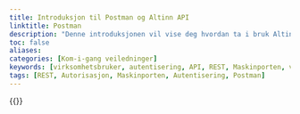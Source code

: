 ```yaml
---
title: Introduksjon til Postman og Altinn API
linktitle: Postman
description: "Denne introduksjonen vil vise deg hvordan ta i bruk Altinn API ved hjelp av Postman. Leksjonene vil vise hvordan man skal sette opp de forskjellige autentiseringsmekanismene som er nødvendig for å sende vellykkede REST-forespørsler."
toc: false
aliases:
categories: [Kom-i-gang veiledninger]
keywords: [virksomhetsbruker, autentisering, API, REST, Maskinporten, virksomhetssertifikat] 
tags: [REST, Autorisasjon, Maskinporten, Autentisering, Postman]
---
```


{{<children description="true" sort="Weight" />}}